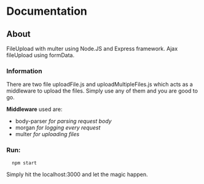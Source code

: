 # Documentation

## About
FileUpload with multer using Node.JS and Express framework.
Ajax fileUpload using formData.

### Information
There are two file uploadFile.js and uploadMultipleFiles.js which acts as a middleware to upload the files.
Simply use any of them and you are good to go.

**Middleware** used are:
 * body-parser *for parsing request body*
 * morgan *for logging every request*
 * multer *for uploading files*


 ### Run:
 ```shell
   npm start
 ```  
Simply hit the localhost:3000 and let the magic happen.
